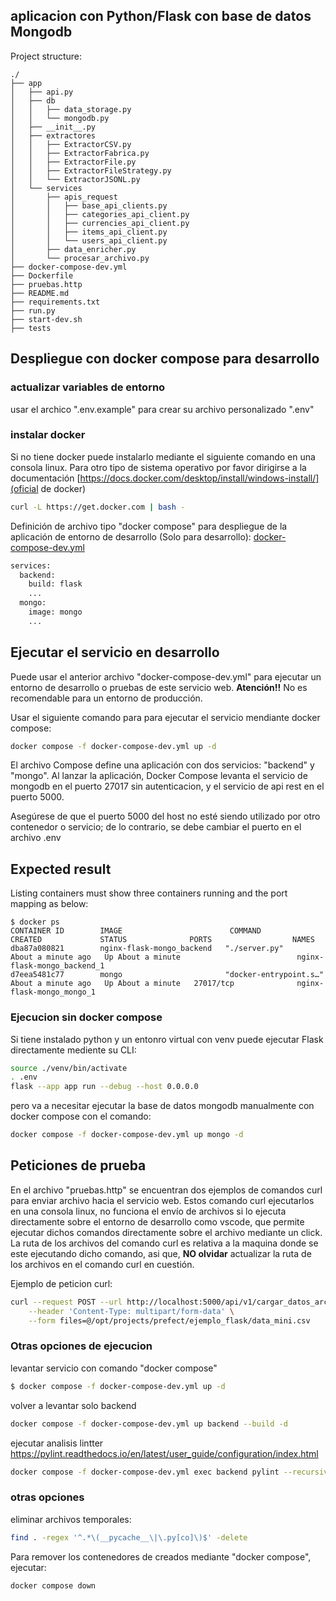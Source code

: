 ## aplicacion con Python/Flask con base de datos Mongodb

Project structure:
```
./
├── app
│   ├── api.py
│   ├── db
│   │   ├── data_storage.py
│   │   └── mongodb.py
│   ├── __init__.py
│   ├── extractores
│   │   ├── ExtractorCSV.py
│   │   ├── ExtractorFabrica.py
│   │   ├── ExtractorFile.py
│   │   ├── ExtractorFileStrategy.py
│   │   └── ExtractorJSONL.py
│   └── services
│       ├── apis_request
│       │   ├── base_api_clients.py
│       │   ├── categories_api_client.py
│       │   ├── currencies_api_client.py
│       │   ├── items_api_client.py
│       │   └── users_api_client.py
│       ├── data_enricher.py
│       └── procesar_archivo.py
├── docker-compose-dev.yml
├── Dockerfile
├── pruebas.http
├── README.md
├── requirements.txt
├── run.py
├── start-dev.sh
├── tests

```


## Despliegue con docker compose para desarrollo

### actualizar variables de entorno
usar el archico ".env.example" para crear su archivo personalizado ".env"

### instalar docker
Si no tiene docker puede instalarlo mediante el siguiente comando en una consola linux. Para otro tipo de sistema operativo por favor dirigirse a la documentación [https://docs.docker.com/desktop/install/windows-install/](oficial de docker) 
```bash
curl -L https://get.docker.com | bash -
```

Definición de archivo tipo "docker compose" para despliegue de la aplicación de entorno de desarrollo (Solo para desarrollo):
[docker-compose-dev.yml](docker-compose-dev.yml)
```bash
services:
  backend:
    build: flask
    ...
  mongo:
    image: mongo
    ...
```

## Ejecutar el servicio en desarrollo
Puede usar el anterior archivo "docker-compose-dev.yml" para ejecutar un entorno de desarrollo o pruebas de este servicio web. **Atención!!** No es recomendable para un entorno de producción.

Usar el siguiente comando para para ejecutar el servicio mendiante docker compose:

```bash
docker compose -f docker-compose-dev.yml up -d
```

El archivo Compose define una aplicación con dos servicios: "backend" y "mongo".
Al lanzar la aplicación, Docker Compose levanta el servicio de mongodb en el puerto 27017 sin autenticacion, y el servicio de api rest en el puerto 5000.

Asegúrese de que el puerto 5000 del host no esté siendo utilizado por otro contenedor o servicio; de lo contrario, se debe cambiar el puerto en el archivo .env

## Expected result

Listing containers must show three containers running and the port mapping as below:
```
$ docker ps
CONTAINER ID        IMAGE                        COMMAND                  CREATED             STATUS              PORTS                  NAMES
dba87a080821        nginx-flask-mongo_backend   "./server.py"            About a minute ago   Up About a minute                          nginx-flask-mongo_backend_1
d7eea5481c77        mongo                       "docker-entrypoint.s…"   About a minute ago   Up About a minute   27017/tcp              nginx-flask-mongo_mongo_1
```

### Ejecucion sin docker compose
Si tiene instalado python y un entonro virtual con venv puede ejecutar Flask directamente mediente su CLI:

```bash
source ./venv/bin/activate
. .env
flask --app app run --debug --host 0.0.0.0
```
pero va a necesitar ejecutar la base de datos mongodb manualmente con docker compose con el comando:
```bash
docker compose -f docker-compose-dev.yml up mongo -d
```

## Peticiones de prueba
En el archivo "pruebas.http" se encuentran dos ejemplos de comandos curl para enviar archivo hacia el servicio web. Estos comando curl ejecutarlos en una consola linux, no funciona el envío de archivos si lo ejecuta directamente sobre el entorno de desarrollo como vscode, que permite ejecutar dichos comandos directamente sobre el archivo mediante un click. La ruta de los archivos del comando curl es relativa a la maquina donde se este ejecutando dicho comando, asi que, **NO olvidar** actualizar la ruta de los archivos en el comando curl en cuestión.

Ejemplo de peticion curl:
```bash
curl --request POST --url http://localhost:5000/api/v1/cargar_datos_archivo \
    --header 'Content-Type: multipart/form-data' \
    --form files=@/opt/projects/prefect/ejemplo_flask/data_mini.csv
```


### Otras opciones de ejecucion

levantar servicio con comando "docker compose"
```bash
$ docker compose -f docker-compose-dev.yml up -d
```

volver a levantar solo backend
```bash
docker compose -f docker-compose-dev.yml up backend --build -d
```

ejecutar analisis lintter 
https://pylint.readthedocs.io/en/latest/user_guide/configuration/index.html
```bash
docker compose -f docker-compose-dev.yml exec backend pylint --recursive=y app
```

### otras opciones
eliminar archivos temporales:
```bash
find . -regex '^.*\(__pycache__\|\.py[co]\)$' -delete
```

Para remover los contenedores de creados mediante "docker compose", ejecutar:
```
docker compose down
```


